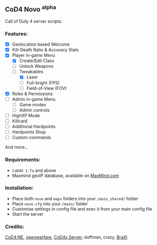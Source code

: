 ## CoD4 Novo **<sup>alpha</sup>**

Call of Duty 4 server scripts.

### Features:

- [x] Geolocation based Welcome
- [x] Kill-Death Ratio & Accuracy Stats
- [x] Player in-game Menu
    - [x] Create/Edit Class
    - [ ] Unlock Weapons
    - [ ] Tweakables
        - [x] Laser
        - [ ] Full-bright (FPS)
        - [ ] Field-of-View (FOV)
- [x] Roles & Permissions
- [ ] Admin in-game Menu
    - [ ] Game modes
    - [ ] Admin controls
- [ ] HighXP Mode
- [ ] Killcard
- [ ] Additional Hardpoints
- [ ] Hardpoints Shop
- [ ] Custom commands

And more…

### Requirements:
* `CoD4X 1.7a` and above
* Maxmind geoIP database, available on [MaxMind.com](https://dev.maxmind.com/geoip/legacy/install/country/)

### Installation:
* Place both `novo` and `maps` folders into your `/main_shared/` folder
* Place `novo.cfg` into your `/main/` folder
* Customise settings in config file and exec it from your main config file
* Start the server

### Credits:
[CoD4:NE](https://github.com/leiizko/cod4_new_experience), [openwarfare](https://github.com/cod4mw/openwarfare/), [CoD4x Server](https://github.com/callofduty4x/CoD4x_Server), duffman, crazy, [BraXi](https://github.com/BraXi)
